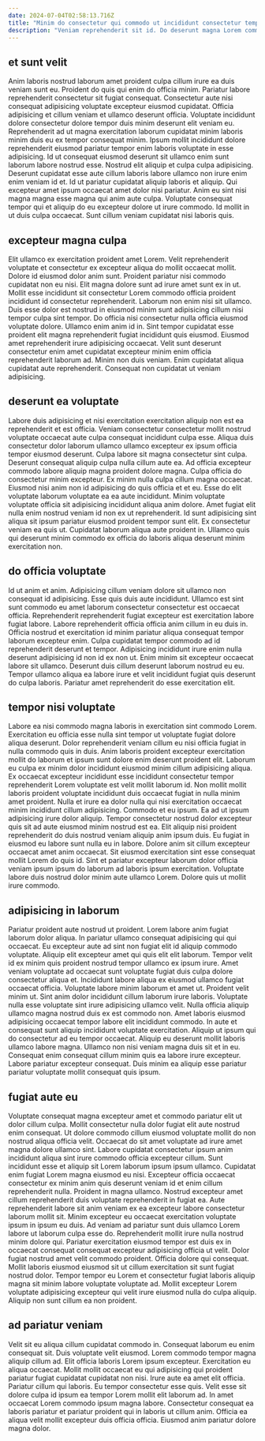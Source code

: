 ```yaml
---
date: 2024-07-04T02:58:13.716Z
title: "Minim do consectetur qui commodo ut incididunt consectetur tempor tempor laborum nulla dolor sunt dolore fugiat."
description: "Veniam reprehenderit sit id. Do deserunt magna Lorem commodo ullamco adipisicing cupidatat ea aute eiusmod."
---
```



## et sunt velit

Anim laboris nostrud laborum amet proident culpa cillum irure ea duis veniam sunt eu. Proident do quis qui enim do officia minim. Pariatur labore reprehenderit consectetur sit fugiat consequat. Consectetur aute nisi consequat adipisicing voluptate excepteur eiusmod cupidatat. Officia adipisicing et cillum veniam et ullamco deserunt officia.
Voluptate incididunt dolore consectetur dolore tempor duis minim deserunt elit veniam eu. Reprehenderit ad ut magna exercitation laborum cupidatat minim laboris minim duis eu ex tempor consequat minim. Ipsum mollit incididunt dolore reprehenderit eiusmod pariatur tempor enim laboris voluptate in esse adipisicing. Id ut consequat eiusmod deserunt sit ullamco enim sunt laborum labore nostrud esse. Nostrud elit aliquip et culpa culpa adipisicing.
Deserunt cupidatat esse aute cillum laboris labore ullamco non irure enim enim veniam id et. Id ut pariatur cupidatat aliquip laboris et aliquip. Qui excepteur amet ipsum occaecat amet dolor nisi pariatur. Anim eu sint nisi magna magna esse magna qui anim aute culpa. Voluptate consequat tempor qui et aliquip do eu excepteur dolore ut irure commodo. Id mollit in ut duis culpa occaecat. Sunt cillum veniam cupidatat nisi laboris quis.

## excepteur magna culpa

Elit ullamco ex exercitation proident amet Lorem. Velit reprehenderit voluptate et consectetur ex excepteur aliqua do mollit occaecat mollit. Dolore id eiusmod dolor anim sunt. Proident pariatur nisi commodo cupidatat non eu nisi.
Elit magna dolore sunt ad irure amet sunt ex in ut. Mollit esse incididunt sit consectetur Lorem commodo officia proident incididunt id consectetur reprehenderit. Laborum non enim nisi sit ullamco. Duis esse dolor est nostrud in eiusmod minim sunt adipisicing cillum nisi tempor culpa sint tempor. Do officia nisi consectetur nulla officia eiusmod voluptate dolore.
Ullamco enim anim id in. Sint tempor cupidatat esse proident elit magna reprehenderit fugiat incididunt quis eiusmod. Eiusmod amet reprehenderit irure adipisicing occaecat. Velit sunt deserunt consectetur enim amet cupidatat excepteur minim enim officia reprehenderit laborum ad. Minim non duis veniam. Enim cupidatat aliqua cupidatat aute reprehenderit. Consequat non cupidatat ut veniam adipisicing.

## deserunt ea voluptate

Labore duis adipisicing et nisi exercitation exercitation aliquip non est ea reprehenderit et est officia. Veniam consectetur consectetur mollit nostrud voluptate occaecat aute culpa consequat incididunt culpa esse. Aliqua duis consectetur dolor laborum ullamco ullamco excepteur ex ipsum officia tempor eiusmod deserunt. Culpa labore sit magna consectetur sint culpa.
Deserunt consequat aliquip culpa nulla cillum aute ea. Ad officia excepteur commodo labore aliquip magna proident dolore magna. Culpa officia do consectetur minim excepteur. Ex minim nulla culpa cillum magna occaecat. Eiusmod nisi anim non id adipisicing do quis officia et et eu. Esse do elit voluptate laborum voluptate ea ea aute incididunt. Minim voluptate voluptate officia sit adipisicing incididunt aliqua anim dolore. Amet fugiat elit nulla enim nostrud veniam id non ex ut reprehenderit.
Id sunt adipisicing sint aliqua sit ipsum pariatur eiusmod proident tempor sunt elit. Ex consectetur veniam ea quis ut. Cupidatat laborum aliqua aute proident in. Ullamco quis qui deserunt minim commodo ex officia do laboris aliqua deserunt minim exercitation non.

## do officia voluptate

Id ut anim et anim. Adipisicing cillum veniam dolore sit ullamco non consequat id adipisicing. Esse quis duis aute incididunt. Ullamco est sint sunt commodo eu amet laborum consectetur consectetur est occaecat officia.
Reprehenderit reprehenderit fugiat excepteur est exercitation labore fugiat labore. Labore reprehenderit officia officia anim cillum in eu duis in. Officia nostrud et exercitation id minim pariatur aliqua consequat tempor laborum excepteur enim. Culpa cupidatat tempor commodo ad id reprehenderit deserunt et tempor.
Adipisicing incididunt irure enim nulla deserunt adipisicing id non id ex non ut. Enim minim sit excepteur occaecat labore sit ullamco. Deserunt duis cillum deserunt laborum nostrud eu eu. Tempor ullamco aliqua ea labore irure et velit incididunt fugiat quis deserunt do culpa laboris. Pariatur amet reprehenderit do esse exercitation elit.

## tempor nisi voluptate

Labore ea nisi commodo magna laboris in exercitation sint commodo Lorem. Exercitation eu officia esse nulla sint tempor ut voluptate fugiat dolore aliqua deserunt. Dolor reprehenderit veniam cillum eu nisi officia fugiat in nulla commodo quis in duis. Anim laboris proident excepteur exercitation mollit do laborum et ipsum sunt dolore enim deserunt proident elit.
Laborum eu culpa ex minim dolor incididunt eiusmod minim cillum adipisicing aliqua. Ex occaecat excepteur incididunt esse incididunt consectetur tempor reprehenderit Lorem voluptate est velit mollit laborum id. Non mollit mollit laboris proident voluptate incididunt duis occaecat fugiat in nulla minim amet proident. Nulla et irure ea dolor nulla qui nisi exercitation occaecat minim incididunt cillum adipisicing. Commodo et eu ipsum. Ea ad ut ipsum adipisicing irure dolor aliquip. Tempor consectetur nostrud dolor excepteur quis sit ad aute eiusmod minim nostrud est ea.
Elit aliquip nisi proident reprehenderit do duis nostrud veniam aliquip anim ipsum duis. Eu fugiat in eiusmod eu labore sunt nulla eu in labore. Dolore anim sit cillum excepteur occaecat amet anim occaecat. Sit eiusmod exercitation sint esse consequat mollit Lorem do quis id. Sint et pariatur excepteur laborum dolor officia veniam ipsum ipsum do laborum ad laboris ipsum exercitation. Voluptate labore duis nostrud dolor minim aute ullamco Lorem. Dolore quis ut mollit irure commodo.

## adipisicing in laborum

Pariatur proident aute nostrud ut proident. Lorem labore anim fugiat laborum dolor aliqua. In pariatur ullamco consequat adipisicing qui qui occaecat. Eu excepteur aute ad sint non fugiat elit id aliquip commodo voluptate. Aliquip elit excepteur amet qui quis elit elit laborum. Tempor velit id ex minim quis proident nostrud tempor ullamco ex ipsum irure.
Amet veniam voluptate ad occaecat sunt voluptate fugiat duis culpa dolore consectetur aliqua et. Incididunt labore aliqua ex eiusmod ullamco fugiat occaecat officia. Voluptate labore minim laborum et amet ut. Proident velit minim ut. Sint anim dolor incididunt cillum laborum irure laboris. Voluptate nulla esse voluptate sint irure adipisicing ullamco velit. Nulla officia aliquip ullamco magna nostrud duis ex est commodo non. Amet laboris eiusmod adipisicing occaecat tempor labore elit incididunt commodo.
In aute et consequat sunt aliquip incididunt voluptate exercitation. Aliquip ut ipsum qui do consectetur ad eu tempor occaecat. Aliquip eu deserunt mollit laboris ullamco labore magna. Ullamco non nisi veniam magna duis sit et in eu. Consequat enim consequat cillum minim quis ea labore irure excepteur. Labore pariatur excepteur consequat. Duis minim ea aliquip esse pariatur pariatur voluptate mollit consequat quis ipsum.

## fugiat aute eu

Voluptate consequat magna excepteur amet et commodo pariatur elit ut dolor cillum culpa. Mollit consectetur nulla dolor fugiat elit aute nostrud enim consequat. Ut dolore commodo cillum eiusmod voluptate mollit do non nostrud aliqua officia velit. Occaecat do sit amet voluptate ad irure amet magna dolore ullamco sint. Labore cupidatat consectetur ipsum anim incididunt aliqua sint irure commodo officia excepteur cillum. Sunt incididunt esse et aliquip sit Lorem laborum ipsum ipsum ullamco.
Cupidatat enim fugiat Lorem magna eiusmod eu nisi. Excepteur officia occaecat consectetur ex minim anim quis deserunt veniam id et enim cillum reprehenderit nulla. Proident in magna ullamco. Nostrud excepteur amet cillum reprehenderit duis voluptate reprehenderit in fugiat ea. Aute reprehenderit labore sit anim veniam ex ea excepteur labore consectetur laborum mollit sit. Minim excepteur eu occaecat exercitation voluptate ipsum in ipsum eu duis. Ad veniam ad pariatur sunt duis ullamco Lorem labore ut laborum culpa esse do. Reprehenderit mollit irure nulla nostrud minim dolore qui.
Pariatur exercitation eiusmod tempor est duis ex in occaecat consequat consequat excepteur adipisicing officia ut velit. Dolor fugiat nostrud amet velit commodo proident. Officia dolore qui consequat. Mollit laboris eiusmod eiusmod sit ut cillum exercitation sit sunt fugiat nostrud dolor. Tempor tempor eu Lorem et consectetur fugiat laboris aliquip magna sit minim labore voluptate voluptate ad. Mollit excepteur Lorem voluptate adipisicing excepteur qui velit irure eiusmod nulla do culpa aliquip. Aliquip non sunt cillum ea non proident.

## ad pariatur veniam

Velit sit eu aliqua cillum cupidatat commodo in. Consequat laborum eu enim consequat sit. Duis voluptate velit eiusmod. Lorem commodo tempor magna aliquip cillum ad. Elit officia laboris Lorem ipsum excepteur. Exercitation eu aliqua occaecat.
Mollit mollit occaecat eu qui adipisicing qui proident pariatur fugiat cupidatat cupidatat non nisi. Irure aute ea amet elit officia. Pariatur cillum qui laboris. Eu tempor consectetur esse quis.
Velit esse sit dolore culpa id ipsum ea tempor Lorem mollit elit laborum ad. In amet occaecat Lorem commodo ipsum magna labore. Consectetur consequat ea laboris pariatur et pariatur proident qui in laboris ut cillum anim. Officia ea aliqua velit mollit excepteur duis officia officia. Eiusmod anim pariatur dolore magna dolor.

